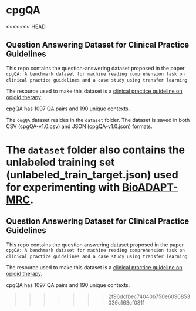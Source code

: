 # cpgQA
<<<<<<< HEAD

## Question Answering Dataset for Clinical Practice Guidelines

This repo contains the question-answering dataset proposed in the paper `cpgQA: A benchmark dataset for machine reading comprehension task on clinical practice guidelines and a case study using transfer learning`.

The resource used to make this dataset is a [clinical practice guideline on opioid therapy](https://www.healthquality.va.gov/guidelines/Pain/cot/VADoDOTCPG022717.pdf).

cpgQA has 1097 QA pairs and 190 unique contexts.

The `cogQA` dataset resides in the `dataset` folder. The dataset is saved in both CSV (cpgQA-v1.0.csv) and JSON (cpgQA-v1.0.json) formats.

The `dataset` folder also contains the unlabeled training set (unlabeled_train_target.json) used for experimenting with [BioADAPT-MRC](https://academic.oup.com/bioinformatics/article/38/18/4369/6649678).
=======
## Question Answering Dataset for Clinical Practice Guidelines

This repo contains the question answering dataset proposed in the paper `cpgQA: A benchmark dataset for machine reading comprehension task on clinical practice guidelines and a case study using transfer learning`.

The resource used to make this dataset is a [clinical practice guideline on opioid therapy](https://www.healthquality.va.gov/guidelines/Pain/cot/VADoDOTCPG022717.pdf).

cpgQA has 1097 QA pairs and 190 unique contexts.
>>>>>>> 2f96dcfbec74040b750e6090853036c163cf0811
